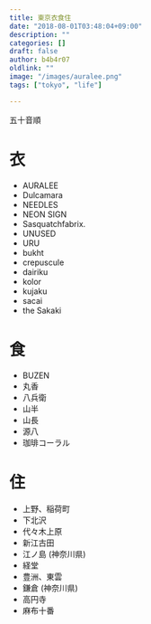 ```yaml
---
title: 東京衣食住
date: "2018-08-01T03:48:04+09:00"
description: ""
categories: []
draft: false
author: b4b4r07
oldlink: ""
image: "/images/auralee.png"
tags: ["tokyo", "life"]

---
```


五十音順

# 衣

- AURALEE
- Dulcamara
- NEEDLES
- NEON SIGN
- Sasquatchfabrix.
- UNUSED
- URU
- bukht
- crepuscule
- dairiku
- kolor
- kujaku
- sacai
- the Sakaki

# 食

- BUZEN
- 丸香
- 八兵衛
- 山半
- 山長
- 源八
- 珈琲コーラル

# 住

- 上野、稲荷町
- 下北沢
- 代々木上原
- 新江古田
- 江ノ島 (神奈川県)
- 経堂
- 豊洲、東雲
- 鎌倉 (神奈川県)
- 高円寺
- 麻布十番
